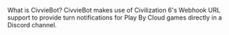 What is CivvieBot?
CivvieBot makes use of Civilization 6's Webhook URL support to provide turn notifications for Play By Cloud games directly in a Discord channel.
